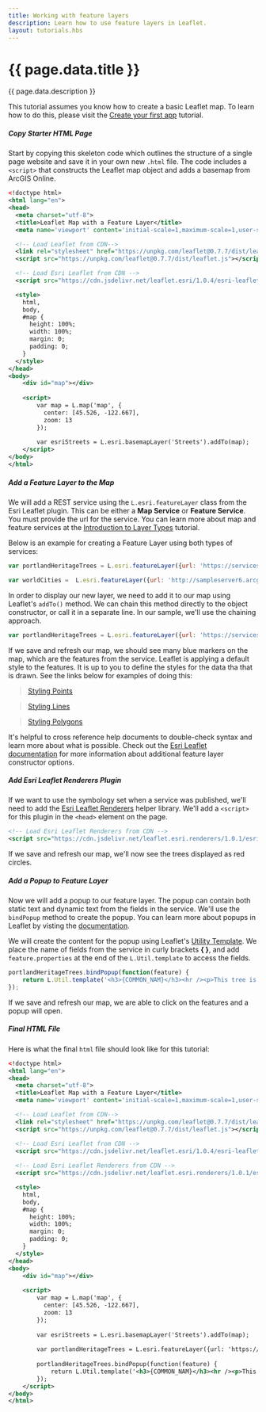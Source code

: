 ```yaml
---
title: Working with feature layers
description: Learn how to use feature layers in Leaflet.
layout: tutorials.hbs
---
```


# {{ page.data.title }}

{{ page.data.description }}

This tutorial assumes you know how to create a basic Leaflet map.  To learn how to do this, please visit the [Create your first app](http://esri.github.io/esri-leaflet/tutorials/create-your-first-app.html "Create your first app") tutorial.

##### Copy Starter HTML Page

Start by copying this skeleton code which outlines the structure of a single page website and save it in your own new `.html` file.  The code includes a `<script>` that constructs the Leaflet map object and adds a basemap from ArcGIS Online.

```xml
<!doctype html>
<html lang="en">
<head>  
  <meta charset="utf-8">
  <title>Leaflet Map with a Feature Layer</title>  
  <meta name='viewport' content='initial-scale=1,maximum-scale=1,user-scalable=no' />

  <!-- Load Leaflet from CDN-->
  <link rel="stylesheet" href="https://unpkg.com/leaflet@0.7.7/dist/leaflet.css" />
  <script src="https://unpkg.com/leaflet@0.7.7/dist/leaflet.js"></script>

  <!-- Load Esri Leaflet from CDN -->
  <script src="https://cdn.jsdelivr.net/leaflet.esri/1.0.4/esri-leaflet.js"></script>

  <style>
    html,
    body,
    #map {
      height: 100%;
      width: 100%;
      margin: 0;
      padding: 0;
    }
  </style>
</head>
<body>    
    <div id="map"></div>
    
    <script>
        var map = L.map('map', {
          center: [45.526, -122.667],
          zoom: 13
        });
        
        var esriStreets = L.esri.basemapLayer('Streets').addTo(map);    
    </script>    
</body>
</html>
```

##### Add a Feature Layer to the Map

We will add a REST service using the `L.esri.featureLayer` class from the Esri Leaflet plugin.  This can be either a **Map Service** or **Feature Service**.  You must provide the url for the service.  You can learn more about map and feature services at the [Introduction to Layer Types](http://esri.github.io/esri-leaflet/tutorials/introduction-to-layer-types.html "Introduction to Layer Types Tutorial") tutorial.

Below is an example for creating a Feature Layer using both types of services:

```JavaScript
var portlandHeritageTrees = L.esri.featureLayer({url: 'https://services.arcgis.com/rOo16HdIMeOBI4Mb/arcgis/rest/services/Heritage_Trees_Portland/FeatureServer/0'});

var worldCities =  L.esri.featureLayer({url: 'http://sampleserver6.arcgisonline.com/arcgis/rest/services/SampleWorldCities/MapServer/0'});
```

In order to display our new layer, we need to add it to our map using Leaflet's `addTo()` method.  We can chain this method directly to the object constructor, or call it in a separate line.  In our sample, we'll use the chaining approach.

```JavaScript
var portlandHeritageTrees = L.esri.featureLayer({url: 'https://services.arcgis.com/rOo16HdIMeOBI4Mb/arcgis/rest/services/Heritage_Trees_Portland/FeatureServer/0'}).addTo(map);
```

If we save and refresh our map, we should see many blue markers on the map, which are the features from the service.  Leaflet is applying a default style to the features.  It is up to you to define the styles for the data tha that is drawn. See the links below for examples of doing this:

> [Styling Points](http://esri.github.io/esri-leaflet/tutorials/introduction-to-layer-types.html "Styling Points Feature Layer")

> [Styling Lines](http://esri.github.io/esri-leaflet/examples/styling-feature-layer-polylines.html "Styling Lines Feature Layer")

> [Styling Polygons](http://esri.github.io/esri-leaflet/examples/styling-feature-layer-polygons.html "Styling Polygon Feature Layer")


It's helpful to cross reference help documents to double-check syntax and learn more about what is possible.  Check out the [Esri Leaflet documentation](http://esri.github.io/esri-leaflet/api-reference/layers/feature-layer.html "Esri Feature Layer") for more information about additional feature layer constructor options.

##### Add Esri Leaflet Renderers Plugin

If we want to use the symbology set when a service was published, we'll need to add the [Esri Leaflet Renderers](https://github.com/Esri/esri-leaflet-renderers "Esri Leaflet Renderers") helper library.  We'll add a `<script>` for this plugin in the `<head>` element on the page.

```xml
<!-- Load Esri Leaflet Renderers from CDN -->
<script src="https://cdn.jsdelivr.net/leaflet.esri.renderers/1.0.1/esri-leaflet-renderers.js"></script>  
```  

If we save and refresh our map, we'll now see the trees displayed as red circles.  

##### Add a Popup to Feature Layer

Now we will add a popup to our feature layer.  The popup can contain both static text and dynamic text from the fields in the service.  We'll use the `bindPopup` method to create the popup.  You can learn more about popups in Leaflet by visting the [documentation](http://leafletjs.com/reference.html#popup "Leaflet Popup Documentation").

We will create the content for the popup using Leaflet's [Utility Template](http://leafletjs.com/reference.html#util-template 'Leaflet Utility Template').  We place the name of fields from the service in  curly brackets **{ }**, and add `feature.properties` at the end of the `L.Util.template` to access the fields. 

```JavaScript
portlandHeritageTrees.bindPopup(function(feature) {
    return L.Util.template('<h3>{COMMON_NAM}</h3><hr /><p>This tree is located at {ADDRESS} and its scientific name is {SCIENTIFIC}.', feature.properties);
});         
```

If we save and refresh our map, we are able to click on the features and a popup will open.

##### Final HTML File

Here is what the final `html` file should look like for this tutorial:

```xml
<!doctype html>
<html lang="en">
<head>
  <meta charset="utf-8">
  <title>Leaflet Map with a Feature Layer</title>  
  <meta name='viewport' content='initial-scale=1,maximum-scale=1,user-scalable=no' />

  <!-- Load Leaflet from CDN-->
  <link rel="stylesheet" href="https://unpkg.com/leaflet@0.7.7/dist/leaflet.css" />
  <script src="https://unpkg.com/leaflet@0.7.7/dist/leaflet.js"></script>

  <!-- Load Esri Leaflet from CDN -->
  <script src="https://cdn.jsdelivr.net/leaflet.esri/1.0.4/esri-leaflet.js"></script>
  
  <!-- Load Esri Leaflet Renderers from CDN -->
  <script src="https://cdn.jsdelivr.net/leaflet.esri.renderers/1.0.1/esri-leaflet-renderers.js"></script>  

  <style>
    html,
    body,
    #map {
      height: 100%;
      width: 100%;
      margin: 0;
      padding: 0;
    }
  </style>
</head>
<body>    
    <div id="map"></div>
    
    <script>
        var map = L.map('map', {
          center: [45.526, -122.667],
          zoom: 13
        });
        
        var esriStreets = L.esri.basemapLayer('Streets').addTo(map);
        
        var portlandHeritageTrees = L.esri.featureLayer({url: 'https://services.arcgis.com/rOo16HdIMeOBI4Mb/arcgis/rest/services/Heritage_Trees_Portland/FeatureServer/0'}).addTo(map);
        
        portlandHeritageTrees.bindPopup(function(feature) {
            return L.Util.template('<h3>{COMMON_NAM}</h3><hr /><p>This tree is located at {ADDRESS} and its scientific name is {SCIENTIFIC}.', feature.properties);
        });          
    </script>    
</body>
</html>
```